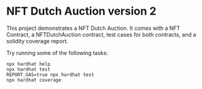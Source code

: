 # NFT Dutch Auction version 2

This project demonstrates a NFT Dutch Auction. It comes with a NFT Contract, a NFTDutchAuction contract, test cases for both contracts, and a solidity coverage report.

Try running some of the following tasks:

```shell
npx hardhat help
npx hardhat test
REPORT_GAS=true npx hardhat test
npx hardhat coverage
```
